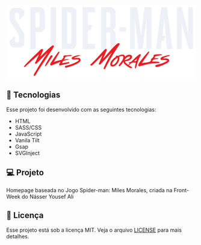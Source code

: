 <span align="center">
  <img src="./.github/logo.png" alt="Logo" />
</span>

## 🚀 Tecnologias

Esse projeto foi desenvolvido com as seguintes tecnologias:

- HTML
- SASS/CSS
- JavaScript
- Vanila Tilt
- Gsap
- SVGInject

## 💻 Projeto

Homepage baseada no Jogo Spider-man: Miles Morales, criada na Front-Week do Násser Yousef Ali

## :memo: Licença

Esse projeto está sob a licença MIT. Veja o arquivo [LICENSE](LICENSE.md) para mais detalhes.
